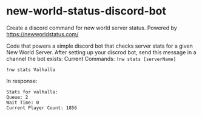 # new-world-status-discord-bot
Create a discord command for new world server status. Powered by https://newworldstatus.com/

Code that powers a simple discord bot that checks server stats for a given New World Server. 
After setting up your discrod bot, send this message in a channel the bot exists:
Current Commands:
`!nw stats [serverName]`

```
!nw stats Valhalla
```
In response:
```
Stats for valhalla:
Queue: 2
Wait Time: 0
Current Player Count: 1856
```
